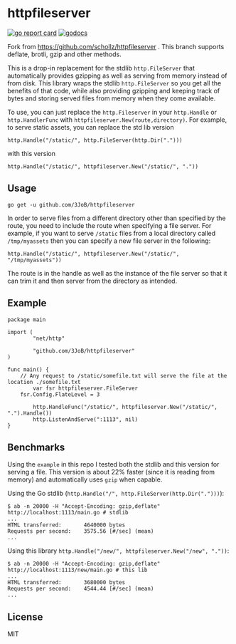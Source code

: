 # httpfileserver

[![go report card](https://goreportcard.com/badge/github.com/3JoB/httpfileserver)](https://goreportcard.com/report/github.com/3JoB/httpfileserver) 
[![godocs](https://godoc.org/github.com/3JoB/httpfileserver?status.svg)](https://godoc.org/github.com/3JoB/httpfileserver) 


Fork from https://github.com/schollz/httpfileserver . This branch supports deflate, brotli, gzip and other methods.



This is a drop-in replacement for the stdlib `http.FileServer` that automatically provides gzipping as well as serving from memory instead of from disk. This library wraps the stdlib `http.FileServer` so you get all the benefits of that code, while also providing gzipping and keeping track of bytes and storing served files from memory when they come available.

To use, you can just replace the `http.Fileserver` in your `http.Handle` or `http.HandlerFunc` with `httpfileserver.New(route,directory)`. For example, to serve static assets, you can replace the std lib version

	http.Handle("/static/", http.FileServer(http.Dir(".")))

with this version

	http.Handle("/static/", httpfileserver.New("/static/", "."))

## Usage

```
go get -u github.com/3JoB/httpfileserver
```

In order to serve files from a different directory other than specified by the route, you need to include the route when specifying a file server. For example, if you want to serve `/static` files from a local directory called `/tmp/myassets` then you can specify a new file server in the following:

	http.Handle("/static/", httpfileserver.New("/static/", "/tmp/myassets"))

The route is in the handle as well as the instance of the file server so that it can trim it and then server from the directory as intended.

## Example


```golang
package main

import (
        "net/http"

        "github.com/3JoB/httpfileserver"
)

func main() {
	// Any request to /static/somefile.txt will serve the file at the location ./somefile.txt
        var fsr httpfileserver.FileServer
	fsr.Config.FlateLevel = 3

        http.HandleFunc("/static/", httpfileserver.New("/static/", ".").Handle())
        http.ListenAndServe(":1113", nil)
}
```

## Benchmarks

Using the `example` in this repo I tested both the stdlib and this version for serving a file. This version is about 22% faster (since it is reading from memory) and automatically uses `gzip` when capable.

Using the Go stdlib (`http.Handle("/", http.FileServer(http.Dir(".")))`):

```
$ ab -n 20000 -H "Accept-Encoding: gzip,deflate" http://localhost:1113/main.go # stdlib
...
HTML transferred:       4640000 bytes
Requests per second:    3575.56 [#/sec] (mean)
...
```

Using this library `http.Handle("/new/", httpfileserver.New("/new", "."))`:

```
$ ab -n 20000 -H "Accept-Encoding: gzip,deflate" http://localhost:1113/new/main.go # this lib
...
HTML transferred:       3680000 bytes
Requests per second:    4544.44 [#/sec] (mean)
...
```

## License

MIT

